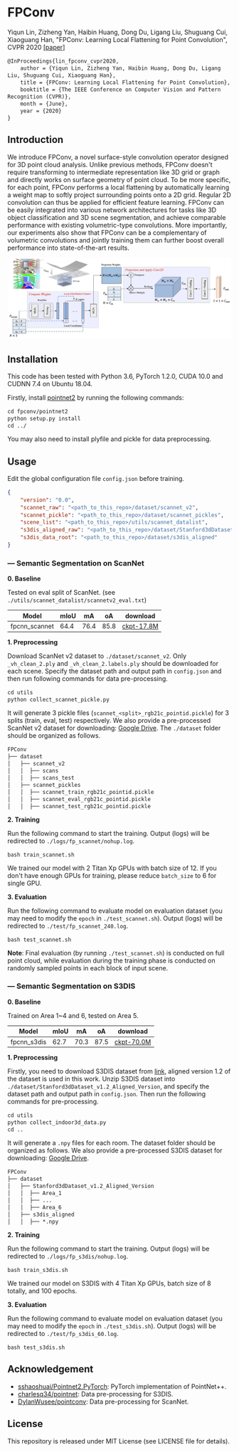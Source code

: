 # FPConv

Yiqun Lin, Zizheng Yan, Haibin Huang, Dong Du, Ligang Liu, Shuguang Cui, Xiaoguang Han, "FPConv: Learning Local Flattening for Point Convolution", CVPR 2020 [[paper]](https://arxiv.org/abs/2002.10701)

```
@InProceedings{lin_fpconv_cvpr2020,
    author = {Yiqun Lin, Zizheng Yan, Haibin Huang, Dong Du, Ligang Liu, Shuguang Cui, Xiaoguang Han},
    title = {FPConv: Learning Local Flattening for Point Convolution},
    booktitle = {The IEEE Conference on Computer Vision and Pattern Recognition (CVPR)},
    month = {June},
    year = {2020}
}
```

## Introduction

We introduce FPConv, a novel surface-style convolution operator designed for 3D point cloud analysis. Unlike previous methods, FPConv doesn't require transforming to intermediate representation like 3D grid or graph and directly works on surface geometry of point cloud. To be more specific, for each point, FPConv performs a local flattening by automatically learning a weight map to softly project surrounding points onto a 2D grid. Regular 2D convolution can thus be applied for efficient feature learning. FPConv can be easily integrated into various network architectures for tasks like 3D object classification and 3D scene segmentation, and achieve comparable performance with existing volumetric-type convolutions. More importantly, our experiments also show that FPConv can be a complementary of volumetric convolutions and jointly training them can further boost overall performance into state-of-the-art results.

![fig3](figures/fig3.jpg)

## Installation

This code has been tested with Python 3.6, PyTorch 1.2.0, CUDA 10.0 and CUDNN 7.4 on Ubuntu 18.04. 

Firstly, install [pointnet2](https://github.com/sshaoshuai/Pointnet2.PyTorch) by running the following commands:

```shell
cd fpconv/pointnet2
python setup.py install
cd ../
```

You may also need to install plyfile and pickle for data preprocessing.

## Usage

Edit the global configuration file `config.json` before training.

```json
{
    "version": "0.0",
    "scannet_raw": "<path_to_this_repo>/dataset/scannet_v2",
    "scannet_pickle": "<path_to_this_repo>/dataset/scannet_pickles",
    "scene_list": "<path_to_this_repo>/utils/scannet_datalist",
    "s3dis_aligned_raw": "<path_to_this_repo>/dataset/Stanford3dDataset_v1.2_Aligned_Version",
    "s3dis_data_root": "<path_to_this_repo>/dataset/s3dis_aligned"
}
```

### — Semantic Segmentation on ScanNet

__0. Baseline__

Tested on eval split of ScanNet. (see `./utils/scannet_datalist/scannetv2_eval.txt`)

| Model         | mIoU | mA   | oA   | download                                                     |
| ------------- | ---- | ---- | ---- | ------------------------------------------------------------ |
| fpcnn_scannet | 64.4 | 76.4 | 85.8 | [ckpt-17.8M](https://drive.google.com/file/d/1jR-m3bx2tGo9oV4ULdaYr-woSiel659T/view?usp=sharing) |

__1. Preprocessing__

Download ScanNet v2 dataset to `./dataset/scannet_v2`. Only `_vh_clean_2.ply` and `_vh_clean_2.labels.ply` should be downloaded for each scene. Specify the dataset path and output path in `config.json` and then run following commands for data pre-processing.

```shell
cd utils
python collect_scannet_pickle.py
```

It will generate 3 pickle files (`scannet_<split>_rgb21c_pointid.pickle`) for 3 splits (train, eval, test) respectively. We also provide a pre-processed ScanNet v2 dataset for downloading: [Google Drive](https://drive.google.com/drive/folders/1IcV-1OLFAWWdip8leKJa2WKsix18obt8?usp=sharing). The `./dataset` folder should be organized as follows.

```
FPConv
├── dataset
│   ├── scannet_v2
│   │  ├── scans
│   │  ├── scans_test
│   ├── scannet_pickles
│   │  ├── scannet_train_rgb21c_pointid.pickle
│   │  ├── scannet_eval_rgb21c_pointid.pickle
│   │  ├── scannet_test_rgb21c_pointid.pickle
```

__2. Training__

Run the following command to start the training. Output (logs) will be redirected to `./logs/fp_scannet/nohup.log`.

```shell
bash train_scannet.sh
```

We trained our model with 2 Titan Xp GPUs with batch size of 12. If you don't have enough GPUs for training, please reduce `batch_size` to 6 for single GPU.

__3. Evaluation__

Run the following command to evaluate model on evaluation dataset (you may need to modify the `epoch` in `./test_scannet.sh`). Output (logs) will be redirected to `./test/fp_scannet_240.log`.

```shell
bash test_scannet.sh
```

__Note__: Final evaluation (by running `./test_scannet.sh`) is conducted on full point cloud, while evaluation during the training phase is conducted on randomly sampled points in each block of input scene.

### — Semantic Segmentation on S3DIS

__0. Baseline__

Trained on Area 1~4 and 6, tested on Area 5.

| Model       | mIoU | mA   | oA   | download                                                     |
| ----------- | ---- | ---- | ---- | ------------------------------------------------------------ |
| fpcnn_s3dis | 62.7 | 70.3 | 87.5 | [ckpt-70.0M](https://drive.google.com/file/d/1v5FHDYPfcji3elUQJ-P6n618EZ7_2rpd/view?usp=sharing) |

__1. Preprocessing__

Firstly, you need to download S3DIS dataset from [link](http://buildingparser.stanford.edu/dataset.html), aligned version 1.2 of the dataset is used in this work. Unzip S3DIS dataset into `./dataset/Stanford3dDataset_v1.2_Aligned_Version`, and specify the dataset path and output path in `config.json`. Then run the following commands for pre-processing.

```shell
cd utils
python collect_indoor3d_data.py
cd ..
```

It will generate a  `.npy` files for each room. The dataset folder should be organized as follows. We also provide a pre-processed S3DIS dataset for downloading: [Google Drive](https://drive.google.com/file/d/1Pdf8x-Ayz8n5YxkouU1R9nD71LEctAtq/view?usp=sharing).

```
FPConv
├── dataset
│   ├── Stanford3dDataset_v1.2_Aligned_Version
│   │  ├── Area_1
│   │  ├── ...
│   │  ├── Area_6
│   ├── s3dis_aligned
│   │  ├── *.npy
```

__2. Training__

Run the following command to start the training. Output (logs) will be redirected to `./logs/fp_s3dis/nohup.log`.

```shell
bash train_s3dis.sh
```

We trained our model on S3DIS with 4 Titan Xp GPUs, batch size of 8 totally, and 100 epochs.

__3. Evaluation__

Run the following command to evaluate model on evaluation dataset (you may need to modify the `epoch` in `./test_s3dis.sh`). Output (logs) will be redirected to `./test/fp_s3dis_60.log`.

```shell
bash test_s3dis.sh
```

## Acknowledgement

- [sshaoshuai/Pointnet2.PyTorch](https://github.com/sshaoshuai/Pointnet2.PyTorch): PyTorch implementation of PointNet++.
- [charlesq34/pointnet](https://github.com/charlesq34/pointnet): Data pre-processing for S3DIS.
- [DylanWusee/pointconv](https://github.com/DylanWusee/pointconv): Data pre-processing for ScanNet.

## License

This repository is released under MIT License (see LICENSE file for details).

